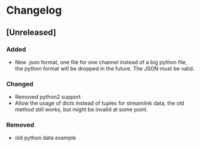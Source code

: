 # Changelog

## [Unreleased]

### Added

- New .json format, one file for one channel instead of a big python file,
  the python format will be dropped in the future.
  The JSON must be valid.

### Changed

- Removed python2 support
- Allow the usage of dicts instead of tuples for streamlink data,
  the old method still works, but might be invalid at some point.

### Removed

- old python data example
